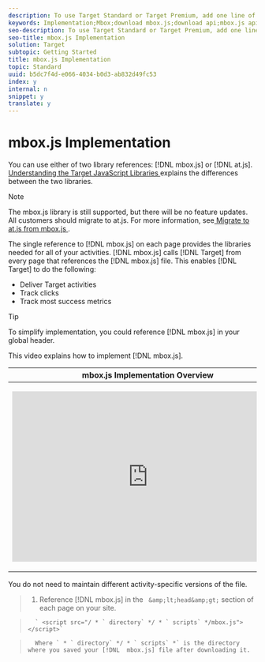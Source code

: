 ```yaml
---
description: To use Target Standard or Target Premium, add one line of code to call mbox.js.
keywords: Implementation;Mbox;download mbox.js;download api;mbox.js api
seo-description: To use Target Standard or Target Premium, add one line of code to call mbox.js.
seo-title: mbox.js Implementation
solution: Target
subtopic: Getting Started
title: mbox.js Implementation
topic: Standard
uuid: b5dc7f4d-e066-4034-b0d3-ab832d49fc53
index: y
internal: n
snippet: y
translate: y
---
```


# mbox.js Implementation

You can use either of two library references: [!DNL  mbox.js] or [!DNL  at.js]. [ Understanding the Target JavaScript Libraries ](c_target-implement.md#concept_60B748DE4293488F917E8F1FA4C7E9EB) explains the differences between the two libraries. 


>[!NOTE]
>
>The mbox.js library is still supported, but there will be no feature updates. All customers should migrate to at.js. For more information, see[ Migrate to at.js from mbox.js ](t_target-migrate-atjs.md#task_DE55DCE9AC2F49728395665DE1B1E6EA). 



The single reference to [!DNL  mbox.js] on each page provides the libraries needed for all of your activities. [!DNL  mbox.js] calls [!DNL  Target] from every page that references the [!DNL  mbox.js] file. This enables [!DNL  Target] to do the following: 


* Deliver Target activities
* Track clicks
* Track most success metrics



>[!TIP]
>
>To simplify implementation, you could reference [!DNL  mbox.js] in your global header. 



This video explains how to implement [!DNL  mbox.js]. 



<table id="table_C56F4BE9B867463380013C584D97DAD2"> 
 <thead> 
  <tr> 
   <th class="entry" colspan="2"> mbox.js Implementation Overview </th> 
   <th colname="col3" class="entry"> 8:52 </th> 
  </tr> 
 </thead>
 <tbody> 
  <tr> 
   <td colspan="2"> <p> 
     <div width="550" class="video-iframe"> 
      <iframe src="https://www.youtube.com/embed/f-A1zET6AwE/" frameborder="0" webkitallowfullscreen="true" mozallowfullscreen="true" oallowfullscreen="true" msallowfullscreen="true" allowfullscreen="allowfullscreen" scrolling="no" width="550" height="345">https://www.youtube.com/embed/f-A1zET6AwE/</iframe>
     </div> </p> </td> 
   <td colname="col3"> <p> 
     <ul id="ul_B17C3EFA4B664415AE0159E418FF45C4"> 
      <li id="li_916224D2105348BE93D60015B2F43D4F">Select the correct settings for your <span class="filepath"> mbox.js </span> file </li> 
      <li id="li_0FED234A3A054DEAB62C4F58BAB47F7F">Implement <span class="keyword"> Target </span> by adding the <span class="filepath"> mbox.js </span> file to the &lt;head&gt; of your site </li> 
     </ul> </p> </td> 
  </tr> 
 </tbody> 
</table>

You do not need to maintain different activity-specific versions of the file. 

>1. Reference [!DNL  mbox.js] in the ` &amp;lt;head&amp;gt;` section of each page on your site.

>       ` <script src="/ * ` directory` */ * ` scripts` */mbox.js"></script>` 

>       Where ` * ` directory` */ * ` scripts` *` is the directory where you saved your [!DNL  mbox.js] file after downloading it. 
